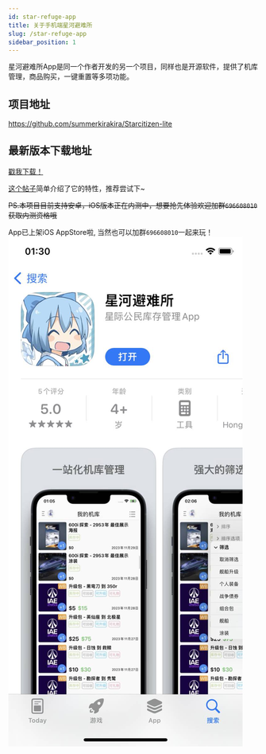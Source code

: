 ```yaml
---
id: star-refuge-app
title: 关于手机端星河避难所
slug: /star-refuge-app
sidebar_position: 1
---
```

星河避难所App是同一个作者开发的另一个项目，同样也是开源软件，提供了机库管理，商品购买，一键重置等多项功能。

## 项目地址
https://github.com/summerkirakira/Starcitizen-lite

## 最新版本下载地址
[戳我下载！](https://image.biaoju.site/starcitizen/app/refuge-stable.apk)

[这个帖子](https://tieba.baidu.com/p/8107660971)简单介绍了它的特性，推荐尝试下~

~~PS.本项目目前支持安卓，iOS版本正在内测中，想要抢先体验欢迎加群`696608010`获取内测资格哦~~

App已上架iOS AppStore啦, 当然也可以加群`696608010`一起来玩！
![Alt text](img/appstore.jpg)